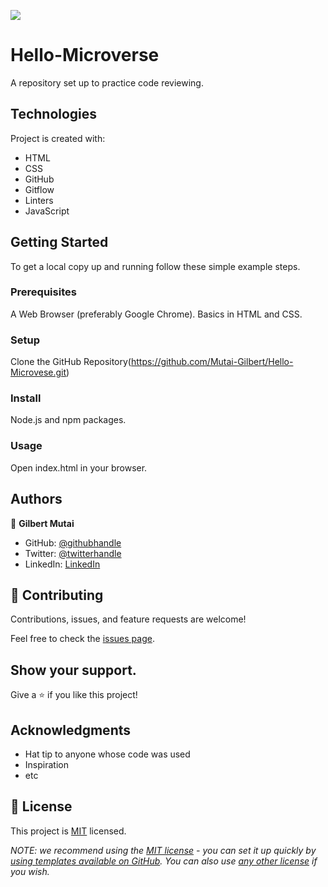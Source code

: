 ![](https://img.shields.io/badge/Microverse-blueviolet)
# Hello-Microverse
A repository set up to practice code reviewing. 

## Technologies

Project is created with:

* HTML
* CSS
* GitHub
* Gitflow
* Linters
* JavaScript

## Getting Started

To get a local copy up and running follow these simple example steps.

### Prerequisites

A Web Browser (preferably Google Chrome).
Basics in HTML and CSS.

### Setup
Clone the GitHub Repository(https://github.com/Mutai-Gilbert/Hello-Microvese.git)
### Install
Node.js and npm packages.
### Usage
Open index.html in your browser.

## Authors

👤 **Gilbert Mutai**

- GitHub: [@githubhandle](https://github.com/Mutai-Gilbert)
- Twitter: [@twitterhandle](https://twitter.com/@nerdmutai)
- LinkedIn: [LinkedIn](https://www.linkedin.com/in/mutai-gilbert-2a5a42137/)

## 🤝 Contributing

Contributions, issues, and feature requests are welcome!

Feel free to check the [issues page](../../issues/).

## Show your support.

Give a ⭐️ if you like this project!

## Acknowledgments

- Hat tip to anyone whose code was used
- Inspiration
- etc

## 📝 License

This project is [MIT](./LICENSE) licensed.

_NOTE: we recommend using the [MIT license](https://choosealicense.com/licenses/mit/) - you can set it up quickly by [using templates available on GitHub](https://docs.github.com/en/communities/setting-up-your-project-for-healthy-contributions/adding-a-license-to-a-repository). You can also use [any other license](https://choosealicense.com/licenses/) if you wish._

